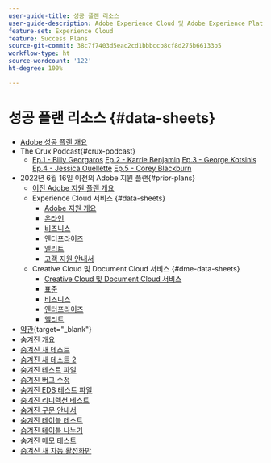```yaml
---
user-guide-title: 성공 플랜 리소스
user-guide-description: Adobe Experience Cloud 및 Adobe Experience Platform을 위한 성공 플랜 및 지원 리소스입니다.
feature-set: Experience Cloud
feature: Success Plans
source-git-commit: 38c7f7403d5eac2cd1bbbccb8cf8d275b66133b5
workflow-type: ht
source-wordcount: '122'
ht-degree: 100%

---
```



# 성공 플랜 리소스 {#data-sheets}

+ [Adobe 성공 플랜 개요](overview.md)
+ The Crux Podcast{#crux-podcast}
   + [Ep.1 - Billy Georgaros](episode1.md)
     [Ep.2 - Karrie Benjamin](episode2.md)
     [Ep.3 - George Kotsinis](episode3.md)
     [Ep.4 - Jessica Ouellette](episode4.md)
     [Ep.5 - Corey Blackburn](episode5.md)
+ 2022년 6월 16일 이전의 Adobe 지원 플랜{#prior-plans}
   + [이전 Adobe 지원 플랜 개요](overview-prior-plans.md)
   + Experience Cloud 서비스 {#data-sheets}
      + [Adobe 지원 개요](dx-overview.md)
      + [온라인](online.md)
      + [비즈니스](business.md)
      + [엔터프라이즈](enterprise.md)
      + [엘리트](elite.md)
      + [고객 지원 안내서](support-guide.md)
   + Creative Cloud 및 Document Cloud 서비스 {#dme-data-sheets}
      + [Creative Cloud 및 Document Cloud 서비스](dme-overview.md)
      + [표준](dme-standard.md)
      + [비즈니스](dme-business.md)
      + [엔터프라이즈](dme-enterprise.md)
      + [엘리트](dme-elite.md)
+ [약관](https://helpx.adobe.com/kr/support/programs/support-policies-terms-conditions.html){target="_blank"}
+ [숨겨진 개요](hidden-overview.md)
+ [숨겨진 새 테스트](hidden-new-test.md)
+ [숨겨진 새 테스트 2](hidden-new-test-2.md)
+ [숨겨진 테스트 파일](hidden-test.md)
+ [숨겨진 버그 수정](hidden/bug-fixes.md)
+ [숨겨진 EDS 테스트 파일](hidden/test-page.md)
+ [숨겨진 리디렉션 테스트](hidden/test-redirection.md)
+ [숨겨진 구문 안내서](hidden/syntax-style-guide.md)
+ [숨겨진 테이블 테스트](hidden/tables.md)
+ [숨겨진 테이블 나누기](hidden/table-breaks.md)
+ [숨겨진 메모 테스트](hidden/note-test.md)
+ [숨겨진 새 자동 활성화만](hidden/autoactivate.md)

<!--
+ [Hidden table breaks](hidden/table-breaks.md)


Articles must be added to this TOC file in order to render.

Use this list format to specify links to articles and section headings that expand and collapse in the left rail of the user guide.

An article link CANNOT be used as a section heading.
-->
